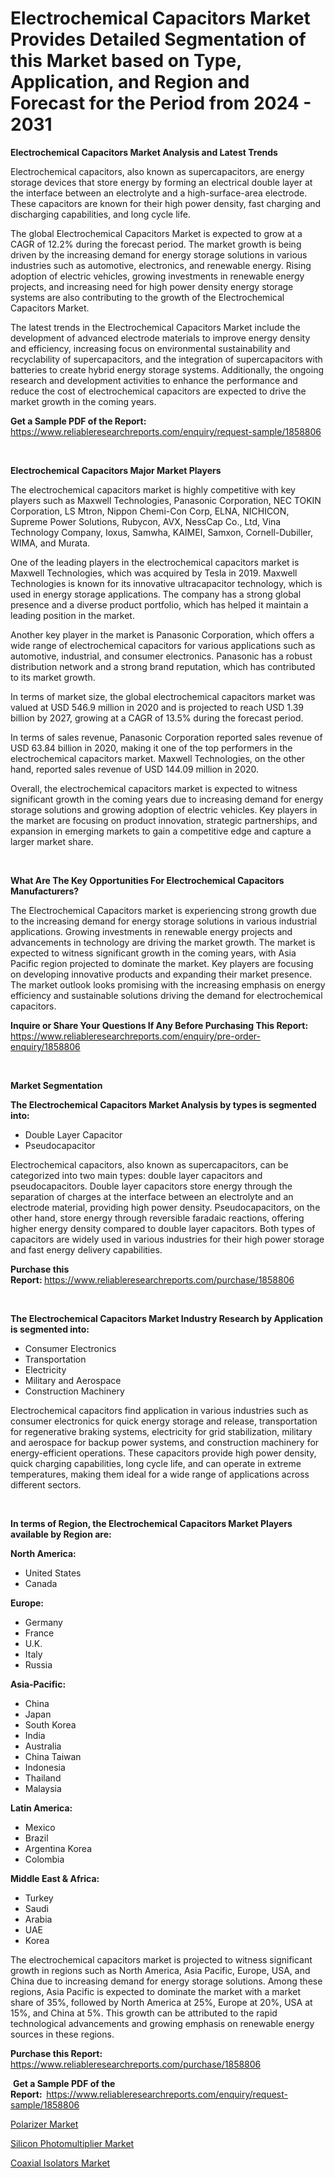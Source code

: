 <p><h1>Electrochemical Capacitors Market Provides Detailed Segmentation of this Market based on Type, Application, and Region and Forecast for the Period from 2024 - 2031</h1></p><p><strong>Electrochemical Capacitors Market Analysis and Latest Trends</strong></p>
<p><p>Electrochemical capacitors, also known as supercapacitors, are energy storage devices that store energy by forming an electrical double layer at the interface between an electrolyte and a high-surface-area electrode. These capacitors are known for their high power density, fast charging and discharging capabilities, and long cycle life.</p><p>The global Electrochemical Capacitors Market is expected to grow at a CAGR of 12.2% during the forecast period. The market growth is being driven by the increasing demand for energy storage solutions in various industries such as automotive, electronics, and renewable energy. Rising adoption of electric vehicles, growing investments in renewable energy projects, and increasing need for high power density energy storage systems are also contributing to the growth of the Electrochemical Capacitors Market.</p><p>The latest trends in the Electrochemical Capacitors Market include the development of advanced electrode materials to improve energy density and efficiency, increasing focus on environmental sustainability and recyclability of supercapacitors, and the integration of supercapacitors with batteries to create hybrid energy storage systems. Additionally, the ongoing research and development activities to enhance the performance and reduce the cost of electrochemical capacitors are expected to drive the market growth in the coming years.</p></p>
<p><strong>Get a Sample PDF of the Report:&nbsp;</strong> <a href="https://www.reliableresearchreports.com/enquiry/request-sample/1858806">https://www.reliableresearchreports.com/enquiry/request-sample/1858806</a></p>
<p>&nbsp;</p>
<p><strong>Electrochemical Capacitors Major Market Players</strong></p>
<p><p>The electrochemical capacitors market is highly competitive with key players such as Maxwell Technologies, Panasonic Corporation, NEC TOKIN Corporation, LS Mtron, Nippon Chemi-Con Corp, ELNA, NICHICON, Supreme Power Solutions, Rubycon, AVX, NessCap Co., Ltd, Vina Technology Company, Ioxus, Samwha, KAIMEI, Samxon, Cornell-Dubiller, WIMA, and Murata.</p><p>One of the leading players in the electrochemical capacitors market is Maxwell Technologies, which was acquired by Tesla in 2019. Maxwell Technologies is known for its innovative ultracapacitor technology, which is used in energy storage applications. The company has a strong global presence and a diverse product portfolio, which has helped it maintain a leading position in the market.</p><p>Another key player in the market is Panasonic Corporation, which offers a wide range of electrochemical capacitors for various applications such as automotive, industrial, and consumer electronics. Panasonic has a robust distribution network and a strong brand reputation, which has contributed to its market growth.</p><p>In terms of market size, the global electrochemical capacitors market was valued at USD 546.9 million in 2020 and is projected to reach USD 1.39 billion by 2027, growing at a CAGR of 13.5% during the forecast period.</p><p>In terms of sales revenue, Panasonic Corporation reported sales revenue of USD 63.84 billion in 2020, making it one of the top performers in the electrochemical capacitors market. Maxwell Technologies, on the other hand, reported sales revenue of USD 144.09 million in 2020.</p><p>Overall, the electrochemical capacitors market is expected to witness significant growth in the coming years due to increasing demand for energy storage solutions and growing adoption of electric vehicles. Key players in the market are focusing on product innovation, strategic partnerships, and expansion in emerging markets to gain a competitive edge and capture a larger market share.</p></p>
<p>&nbsp;</p>
<p><strong>What Are The Key Opportunities For Electrochemical Capacitors Manufacturers?</strong></p>
<p><p>The Electrochemical Capacitors market is experiencing strong growth due to the increasing demand for energy storage solutions in various industrial applications. Growing investments in renewable energy projects and advancements in technology are driving the market growth. The market is expected to witness significant growth in the coming years, with Asia Pacific region projected to dominate the market. Key players are focusing on developing innovative products and expanding their market presence. The market outlook looks promising with the increasing emphasis on energy efficiency and sustainable solutions driving the demand for electrochemical capacitors.</p></p>
<p><strong>Inquire or Share Your Questions If Any Before Purchasing This Report:</strong> <a href="https://www.reliableresearchreports.com/enquiry/pre-order-enquiry/1858806">https://www.reliableresearchreports.com/enquiry/pre-order-enquiry/1858806</a></p>
<p>&nbsp;</p>
<p><strong>Market Segmentation</strong></p>
<p><strong>The Electrochemical Capacitors Market Analysis by types is segmented into:</strong></p>
<p><ul><li>Double Layer Capacitor</li><li>Pseudocapacitor</li></ul></p>
<p><p>Electrochemical capacitors, also known as supercapacitors, can be categorized into two main types: double layer capacitors and pseudocapacitors. Double layer capacitors store energy through the separation of charges at the interface between an electrolyte and an electrode material, providing high power density. Pseudocapacitors, on the other hand, store energy through reversible faradaic reactions, offering higher energy density compared to double layer capacitors. Both types of capacitors are widely used in various industries for their high power storage and fast energy delivery capabilities.</p></p>
<p><strong>Purchase this Report:&nbsp;</strong><a href="https://www.reliableresearchreports.com/purchase/1858806">https://www.reliableresearchreports.com/purchase/1858806</a></p>
<p>&nbsp;</p>
<p><strong>The Electrochemical Capacitors Market Industry Research by Application is segmented into:</strong></p>
<p><ul><li>Consumer Electronics</li><li>Transportation</li><li>Electricity</li><li>Military and Aerospace</li><li>Construction Machinery</li></ul></p>
<p><p>Electrochemical capacitors find application in various industries such as consumer electronics for quick energy storage and release, transportation for regenerative braking systems, electricity for grid stabilization, military and aerospace for backup power systems, and construction machinery for energy-efficient operations. These capacitors provide high power density, quick charging capabilities, long cycle life, and can operate in extreme temperatures, making them ideal for a wide range of applications across different sectors.</p></p>
<p>&nbsp;</p>
<p><strong>In terms of Region, the Electrochemical Capacitors Market Players available by Region are:</strong></p>
<p>
    <p> <strong> North America: </strong>
        <ul>
            <li>United States</li>
            <li>Canada</li>
        </ul>
        </p> 
    <p> <strong> Europe: </strong>
        <ul>
            <li>Germany</li>
            <li>France</li>
            <li>U.K.</li>
            <li>Italy</li>
            <li>Russia</li>
        </ul>
        </p> 
    <p> <strong> Asia-Pacific: </strong>
        <ul>
            <li>China</li>
            <li>Japan</li>
            <li>South Korea</li>
            <li>India</li>
            <li>Australia</li>
            <li>China Taiwan</li>
            <li>Indonesia</li>
            <li>Thailand</li>
            <li>Malaysia</li>
        </ul>
        </p> 
    <p> <strong> Latin America: </strong>
        <ul>
            <li>Mexico</li>
            <li>Brazil</li>
            <li>Argentina Korea</li>
            <li>Colombia</li>
        </ul>
        </p> 
    <p> <strong> Middle East & Africa: </strong>
        <ul>
            <li>Turkey</li>
            <li>Saudi</li>
            <li>Arabia</li>
            <li>UAE</li>
            <li>Korea</li>
        </ul>
    </p>
    </p>
<p><p>The electrochemical capacitors market is projected to witness significant growth in regions such as North America, Asia Pacific, Europe, USA, and China due to increasing demand for energy storage solutions. Among these regions, Asia Pacific is expected to dominate the market with a market share of 35%, followed by North America at 25%, Europe at 20%, USA at 15%, and China at 5%. This growth can be attributed to the rapid technological advancements and growing emphasis on renewable energy sources in these regions.</p></p>
<p><strong>Purchase this Report: </strong><a href="https://www.reliableresearchreports.com/purchase/1858806">https://www.reliableresearchreports.com/purchase/1858806</a></p>
<p>&nbsp;<strong>Get a Sample PDF of the Report:&nbsp;&nbsp;</strong><a href="https://www.reliableresearchreports.com/enquiry/request-sample/1858806">https://www.reliableresearchreports.com/enquiry/request-sample/1858806</a></p>
<p><strong></strong></p>
<p><p><a href="https://github.com/dx0328/Market-Research-Report-List-2/blob/main/polarizer-market.md">Polarizer Market</a></p><p><a href="https://github.com/mahnoor2003/Market-Research-Report-List-3/blob/main/silicon-photomultiplier-market.md">Silicon Photomultiplier Market</a></p><p><a href="https://github.com/juancolorado15/Market-Research-Report-List-2/blob/main/coaxial-isolators-market.md">Coaxial Isolators Market</a></p></p>